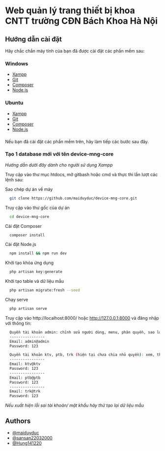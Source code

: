 
# Web quản lý trang thiết bị khoa CNTT trường CĐN Bách Khoa Hà Nội



## Hướng dẫn cài đặt

Hãy chắc chắn máy tính của bạn đã được cài đặt các phần mềm sau:
### Windows
- [Xampp](https://www.apachefriends.org/download.html)
- [Git](https://git-scm.com/downloads)
- [Composer](https://getcomposer.org/download/)
- [Node.js](https://www.npmjs.com/get-npm)

### Ubuntu
- [Xampp](https://www.apachefriends.org/download.html)
- [Git](https://git-scm.com/download/linux)
- [Composer](https://www.digitalocean.com/community/tutorials/how-to-install-and-use-composer-on-ubuntu-20-04)
- [Node.js](https://www.digitalocean.com/community/tutorials/how-to-install-node-js-on-ubuntu-18-04)

###
Nếu bạn đã cài đặt các phần mềm trên, hãy làm tiếp các bước sau đây.
###

### Tạo 1 database mới với tên **device-mng-core**

*Hướng dẫn dưới đây dành cho người sử dụng Xampp*

Truy cập vào thư mục htdocs, mở gitbash hoặc cmd và thực thi lần lượt các lệnh sau:

Sao chép dự án về máy

```bash
  git clone https://github.com/maiduyduc/device-mng-core.git
```

Truy cập vào thư gốc của dự án

```bash
  cd device-mng-core
```

Cài đặt Composer

```bash
  composer install
```

Cài đặt Node.js

```bash
  npm install && npm run dev
```

Khởi tạo khóa ứng dụng

```bash
  php artisan key:generate
```

Khởi tạo table và dữ liệu mẫu

```bash
  php artisan migrate:fresh --seed
```

Chạy serve

```bash
  php artisan serve
```

Truy cập vào http://localhost:8000/ hoặc http://127.0.0.1:8000 và đăng nhập với thông tin:

```bash
  Quyền tài khoản admin: chỉnh sửa người dùng, menu, phân quyền, sao lưu phục hồi,
  ----------------
  Email: admin@admin
  Password: 123
```
```bash
  Quyền tài khoản ktv, ptb, trk (hiện tại chưa chia nhỏ quyền): xem, thêm, sửa, xóa các văn bản 
  ----------------
  Email: ktv@ktv
  Password: 123
  ----------------
  Email: ptb@ptb
  Password: 123
  ----------------
  Email: trk@trk
  Password: 123
```

*Nếu xuất hiện lỗi sai tài khoản/ mật khẩu hãy thử tạo lại dữ liệu mẫu*
## Authors

- [@maiduyduc](https://www.github.com/maiduyduc)
- [@sansan22032000](https://github.com/sansan22032000)
- [@Hung141220](https://github.com/Hung141220)

  
